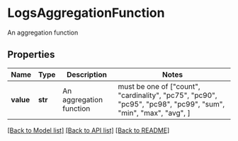 # LogsAggregationFunction

An aggregation function

## Properties
Name | Type | Description | Notes
------------ | ------------- | ------------- | -------------
**value** | **str** | An aggregation function |  must be one of ["count", "cardinality", "pc75", "pc90", "pc95", "pc98", "pc99", "sum", "min", "max", "avg", ]

[[Back to Model list]](README.md#documentation-for-models) [[Back to API list]](README.md#documentation-for-api-endpoints) [[Back to README]](README.md)


